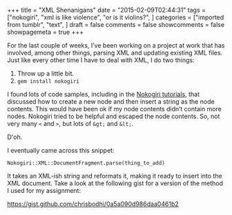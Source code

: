 +++
title = "XML Shenanigans"
date = "2015-02-09T02:44:31"
tags = ["nokogiri", "xml is like violence", "or is it violins?", ]
categories = ["imported from tumblr", "text", ]
draft = false
comments = false
showcomments = false
showpagemeta = true
+++

<p>For the last couple of weeks, I&rsquo;ve been working on a project at work that has involved, among other things, parsing XML and updating existing XML files. Just like every other time I have to deal with XML, I do two things:</p>

<ol><li>Throw up a little bit.</li>
<li><code>gem install nokogiri</code></li>
</ol><p>I found lots of code samples, including in the <a href="http://www.nokogiri.org/tutorials/modifying_an_html_xml_document.html#creating_new_nodes" target="_blank">Nokogiri tutorials</a>, that discussed how to create a new node and then insert a string as the node contents. This would have been ok if my node contents didn&rsquo;t contain more nodes. Nokogiri tried to be helpful and escaped the node contents. So, not very many <code>&lt;</code> and <code>&gt;</code>, but lots of <code>&amp;gt;</code> and <code>&amp;lt;</code>.</p>

<p>D'oh.</p>

<p>I eventually came across this snippet:</p>

<p><code>Nokogiri::XML::DocumentFragment.parse(thing_to_add)</code></p>

<p>It takes an XML-ish string and reformats it, making it ready to insert into the XML document. Take a look at the following gist for a version of the method I used for my assignment:</p>

<div class="gist"><a href="https://gist.github.com/chrisbodhi/0a5a090d986daa0461b2" target="_blank">https://gist.github.com/chrisbodhi/0a5a090d986daa0461b2</a></div>